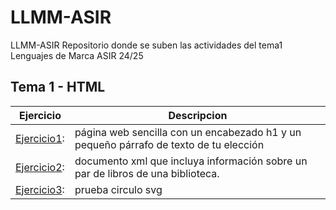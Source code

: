 # LLMM-ASIR
LLMM-ASIR
Repositorio donde se suben las actividades del tema1 Lenguajes de Marca ASIR 24/25

## Tema 1 - HTML

Ejercicio | Descripcion
----------|-----------
[Ejercicio1](/tema1/pagina1.html): |página web sencilla con un encabezado h1 y un pequeño párrafo de texto de tu elección
[Ejercicio2](/tema1/biblioteca.xml): |documento xml que incluya información sobre un par de libros de una biblioteca.
[Ejercicio3](/tema1/prueba.svg): |prueba circulo svg
